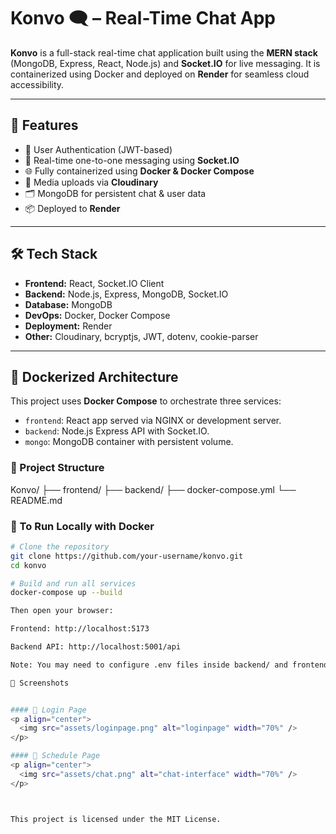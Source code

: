# Konvo 🗨️ – Real-Time Chat App

**Konvo** is a full-stack real-time chat application built using the **MERN stack** (MongoDB, Express, React, Node.js) and **Socket.IO** for live messaging. It is containerized using Docker and deployed on **Render** for seamless cloud accessibility.

---

## 🚀 Features

- 🔐 User Authentication (JWT-based)
- 💬 Real-time one-to-one messaging using **Socket.IO**
- 🌐 Fully containerized using **Docker & Docker Compose**
- 📁 Media uploads via **Cloudinary**
- 🗂️ MongoDB for persistent chat & user data
- 📦 Deployed to **Render**

---

## 🛠️ Tech Stack

- **Frontend:** React, Socket.IO Client
- **Backend:** Node.js, Express, MongoDB, Socket.IO
- **Database:** MongoDB
- **DevOps:** Docker, Docker Compose
- **Deployment:** Render
- **Other:** Cloudinary, bcryptjs, JWT, dotenv, cookie-parser

---

## 🐳 Dockerized Architecture

This project uses **Docker Compose** to orchestrate three services:

- `frontend`: React app served via NGINX or development server.
- `backend`: Node.js Express API with Socket.IO.
- `mongo`: MongoDB container with persistent volume.

### 📁 Project Structure

Konvo/
├── frontend/
├── backend/
├── docker-compose.yml
└── README.md

### 🐳 To Run Locally with Docker

```bash
# Clone the repository
git clone https://github.com/your-username/konvo.git
cd konvo

# Build and run all services
docker-compose up --build

Then open your browser:

Frontend: http://localhost:5173

Backend API: http://localhost:5001/api

Note: You may need to configure .env files inside backend/ and frontend/.

📸 Screenshots


#### 🔐 Login Page
<p align="center">
  <img src="assets/loginpage.png" alt="loginpage" width="70%" />
</p>

#### 🔹 Schedule Page
<p align="center">
  <img src="assets/chat.png" alt="chat-interface" width="70%" />
</p>



This project is licensed under the MIT License.